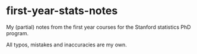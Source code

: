 # first-year-stats-notes
My (partial) notes from the first year courses for the Stanford statistics PhD program.

All typos, mistakes and inaccuracies are my own.

